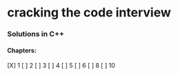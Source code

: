 # cracking the code interview

### Solutions in C++

#### Chapters:
[X] 1
[ ] 2
[ ] 3
[ ] 4
[ ] 5
[ ] 6
[ ] 8
[ ] 10

